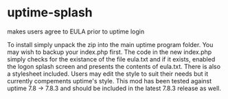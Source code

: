 # uptime-splash
makes users agree to EULA prior to uptime login

To install simply unpack the zip into the main uptime program folder. You may wish to backup your index.php first. The code in the new index.php simply checks for the existance of the file eula.txt and if it exists, enabled the logon splash screen and presents the contents of eula.txt. There is also a stylesheet included. Users may edit the style to suit their needs but it currently compements uptime's style. This mod has been tested against uptime 7.8 -> 7.8.3 and should be included in the latest 7.8.3 release as well.
